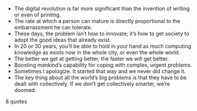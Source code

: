  - The digital revolution is far more significant than the invention of writing or even of printing.
 - The rate at which a person can mature is directly proportional to the embarrassment he can tolerate.
 - These days, the problem isn’t how to innovate; it’s how to get society to adopt the good ideas that already exist.
 - In 20 or 30 years, you’ll be able to hold in your hand as much computing knowledge as exists now in the whole city, or even the whole world.
 - The better we get at getting better, the faster we will get better.
 - Boosting mankind’s capability for coping with complex, urgent problems.
 - Sometimes I apologize. It started that way and we never did change it.
 - The key thing about all the world’s big problems is that they have to be dealt with collectively. If we don’t get collectively smarter, we’re doomed.

8 quotes